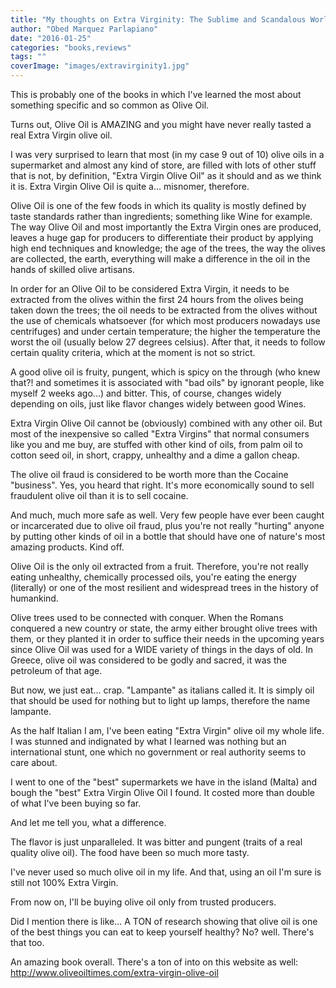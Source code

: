 ```yaml
---
title: "My thoughts on Extra Virginity: The Sublime and Scandalous World of Olive Oil"
author: "Obed Marquez Parlapiano"
date: "2016-01-25"
categories: "books,reviews"
tags: ""
coverImage: "images/extravirginity1.jpg"
---
```


This is probably one of the books in which I've learned the most about something specific and so common as Olive Oil.

Turns out, Olive Oil is AMAZING and you might have never really tasted a real Extra Virgin olive oil.

I was very surprised to learn that most (in my case 9 out of 10) olive oils in a supermarket and almost any kind of store, are filled with lots of other stuff that is not, by definition, "Extra Virgin Olive Oil" as it should and as we think it is. Extra Virgin Olive Oil is quite a... misnomer, therefore.

Olive Oil is one of the few foods in which its quality is mostly defined by taste standards rather than ingredients; something like Wine for example. The way Olive Oil and most importantly the Extra Virgin ones are produced, leaves a huge gap for producers to differentiate their product by applying high end techniques and knowledge; the age of the trees, the way the olives are collected, the earth, everything will make a difference in the oil in the hands of skilled olive artisans.

In order for an Olive Oil to be considered Extra Virgin, it needs to be extracted from the olives within the first 24 hours from the olives being taken down the trees; the oil needs to be extracted from the olives without the use of chemicals whatsoever (for which most producers nowadays use centrifuges) and under certain temperature; the higher the temperature the worst the oil (usually below 27 degrees celsius). After that, it needs to follow certain quality criteria, which at the moment is not so strict.

A good olive oil is fruity, pungent, which is spicy on the through (who knew that?! and sometimes it is associated with "bad oils" by ignorant people, like myself 2 weeks ago...) and bitter. This, of course, changes widely depending on oils, just like flavor changes widely between good Wines.

Extra Virgin Olive Oil cannot be (obviously) combined with any other oil. But most of the inexpensive so called "Extra Virgins" that normal consumers like you and me buy, are stuffed with other kind of oils, from palm oil to cotton seed oil, in short, crappy, unhealthy and a dime a gallon cheap.

The olive oil fraud is considered to be worth more than the Cocaine "business". Yes, you heard that right. It's more economically sound to sell fraudulent olive oil than it is to sell cocaine.

And much, much more safe as well. Very few people have ever been caught or incarcerated due to olive oil fraud, plus you're not really "hurting" anyone by putting other kinds of oil in a bottle that should have one of nature's most amazing products. Kind off.

Olive Oil is the only oil extracted from a fruit. Therefore, you're not really eating unhealthy, chemically processed oils, you're eating the energy (literally) or one of the most resilient and widespread trees in the history of humankind.

Olive trees used to be connected with conquer. When the Romans conquered a new country or state, the army either brought olive trees with them, or they planted it in order to suffice their needs in the upcoming years since Olive Oil was used for a WIDE variety of things in the days of old. In Greece, olive oil was considered to be godly and sacred, it was the petroleum of that age.

But now, we just eat... crap. "Lampante" as italians called it. It is simply oil that should be used for nothing but to light up lamps, therefore the name lampante.

As the half Italian I am, I've been eating "Extra Virgin" olive oil my whole life. I was stunned and indignated by what I learned was nothing but an international stunt, one which no government or real authority seems to care about.

I went to one of the "best" supermarkets we have in the island (Malta) and bough the "best" Extra Virgin Olive Oil I found. It costed more than double of what I've been buying so far.

And let me tell you, what a difference.

The flavor is just unparalleled. It was bitter and pungent (traits of a real quality olive oil). The food have been so much more tasty.

I've never used so much olive oil in my life. And that, using an oil I'm sure is still not 100% Extra Virgin.

From now on, I'll be buying olive oil only from trusted producers.

Did I mention there is like... A TON of research showing that olive oil is one of the best things you can eat to keep yourself healthy? No? well. There's that too.

An amazing book overall. There's a ton of into on this website as well: http://www.oliveoiltimes.com/extra-virgin-olive-oil
